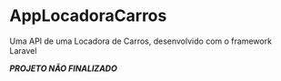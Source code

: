 # AppLocadoraCarros
Uma API de uma Locadora de Carros, desenvolvido com o framework Laravel

***PROJETO NÃO FINALIZADO***
